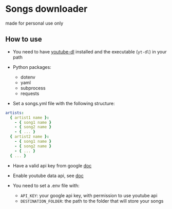 # Songs downloader

made for personal use only

## How to use

- You need to have [youtube-dl](https://github.com/ytdl-org/youtube-dl) installed and
  the executable (`yt-dl`) in your path

- Python packages:

  - dotenv
  - yaml
  - subprocess
  - requests

- Set a songs.yml file with the following structure:

```yaml
artists:
  { artist1 name }:
    - { song1 name }
    - { song2 name }
    - { ... }
  { artist2 name }:
    - { song1 name }
    - { song2 name }
    - { ... }
  { ... }
```

- Have a valid api key from google [doc](https://support.google.com/googleapi/answer/6158862?hl=en)

- Enable youtube data api, see [doc](https://support.google.com/googleapi/answer/6158841?hl=en&ref_topic=7013279&sjid=16203019970447198290-SA)

- You need to set a .env file with:
  - `API_KEY`: your google api key, with permission to use youtube api
  - `DESTINATION_FOLDER`: the path to the folder that will store your songs
